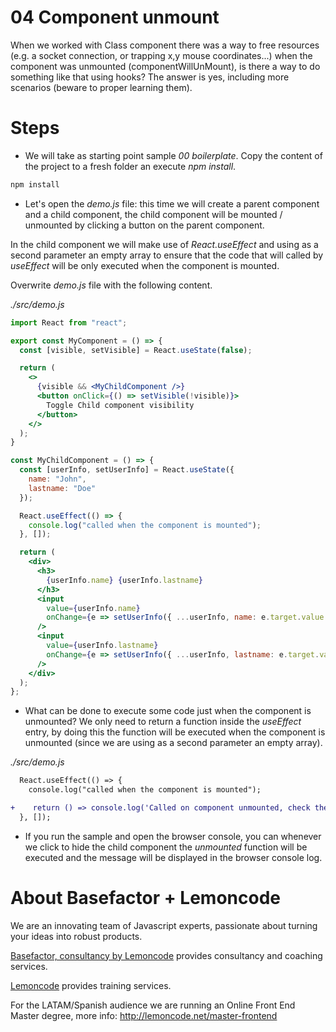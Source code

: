 # 04 Component unmount

When we worked with Class component there was a way to free resources (e.g.
a socket connection, or trapping x,y mouse coordinates...) when the component
was unmounted (componentWillUnMount), is there a way to do something like
that using hooks? The answer is yes, including more scenarios (beware to
proper learning them).

# Steps

- We will take as starting point sample _00 boilerplate_. Copy the content of the
  project to a fresh folder an execute _npm install_.

```bash
npm install
```

- Let's open the _demo.js_ file: this time we will create a parent component
  and a child component, the child component will be mounted / unmounted by
  clicking a button on the parent component.

In the child component we will make use of _React.useEffect_ and using
as a second parameter an empty array to ensure that the code that will
called by _useEffect_ will be only executed when the component is mounted.

Overwrite _demo.js_ file with the following content.

_./src/demo.js_

```jsx
import React from "react";

export const MyComponent = () => {
  const [visible, setVisible] = React.useState(false);

  return (
    <>
      {visible && <MyChildComponent />}
      <button onClick={() => setVisible(!visible)}>
        Toggle Child component visibility
      </button>
    </>
  );
}

const MyChildComponent = () => {
  const [userInfo, setUserInfo] = React.useState({
    name: "John",
    lastname: "Doe"
  });

  React.useEffect(() => {
    console.log("called when the component is mounted");
  }, []);

  return (
    <div>
      <h3>
        {userInfo.name} {userInfo.lastname}
      </h3>
      <input
        value={userInfo.name}
        onChange={e => setUserInfo({ ...userInfo, name: e.target.value })}
      />
      <input
        value={userInfo.lastname}
        onChange={e => setUserInfo({ ...userInfo, lastname: e.target.value })}
      />
    </div>
  );
};
```

- What can be done to execute some code just when the component is unmounted?
  We only need to return a function inside the _useEffect_ entry, by doing this
  the function will be executed when the component is unmounted (since we
  are using as a second parameter an empty array).

_./src/demo.js_

```diff
  React.useEffect(() => {
    console.log("called when the component is mounted");

+    return () => console.log('Called on component unmounted, check the [] on the react use effect');
  }, []);
```

- If you run the sample and open the browser console, you can whenever we click to
  hide the child component the _unmounted_ function will be executed and the message
  will be displayed in the browser console log.

# About Basefactor + Lemoncode

We are an innovating team of Javascript experts, passionate about turning your ideas into robust products.

[Basefactor, consultancy by Lemoncode](http://www.basefactor.com) provides consultancy and coaching services.

[Lemoncode](http://lemoncode.net/services/en/#en-home) provides training services.

For the LATAM/Spanish audience we are running an Online Front End Master degree, more info: http://lemoncode.net/master-frontend

